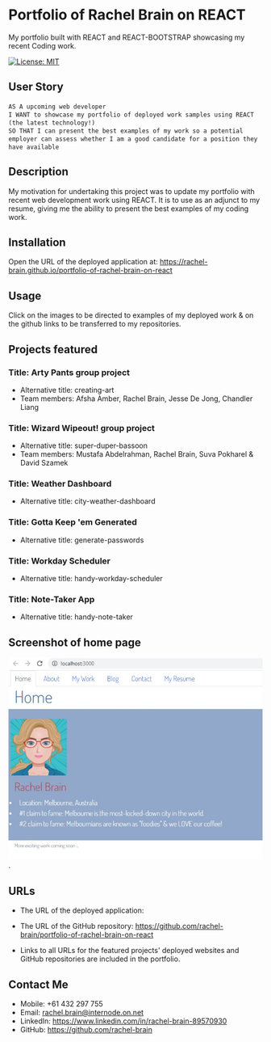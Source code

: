 # Portfolio of Rachel Brain on REACT
My portfolio built with REACT and REACT-BOOTSTRAP showcasing my recent Coding work.

[![License: MIT](https://img.shields.io/badge/License-MIT-yellow.svg)](https://opensource.org/licenses/MIT)


## User Story

```
AS A upcoming web developer
I WANT to showcase my portfolio of deployed work samples using REACT (the latest technology!)
SO THAT I can present the best examples of my work so a potential employer can assess whether I am a good candidate for a position they have available
```

## Description
My motivation for undertaking this project was to update my portfolio with recent web development work using REACT.  It is to use as an adjunct to my resume, giving me the ability to present the best examples of my coding work.

## Installation
Open the URL of the deployed application at: https://rachel-brain.github.io/portfolio-of-rachel-brain-on-react 

## Usage
Click on the images to be directed to examples of my deployed work & on the github links to be transferred to my repositories.

## Projects featured
### Title: Arty Pants group project
* Alternative title: creating-art
* Team members: Afsha Amber, Rachel Brain, Jesse De Jong, Chandler Liang

### Title: Wizard Wipeout! group project
* Alternative title: super-duper-bassoon
* Team members: Mustafa Abdelrahman, Rachel Brain, Suva Pokharel & David Szamek

### Title: Weather Dashboard
* Alternative title: city-weather-dashboard

### Title: Gotta Keep 'em Generated
* Alternative title: generate-passwords

### Title: Workday Scheduler
* Alternative title: handy-workday-scheduler

### Title: Note-Taker App
* Alternative title: handy-note-taker

## Screenshot of home page
![The home page of Rachel Brain's portfolio is shown.](./src/components/images/screenshot-of-home-page-2021.10.JPG).

## URLs
* The URL of the deployed application:  
* The URL of the GitHub repository:     https://github.com/rachel-brain/portfolio-of-rachel-brain-on-react

* Links to all URLs for the featured projects' deployed websites and GitHub repositories are included in the portfolio.

## Contact Me
* Mobile: +61 432 297 755
* Email: rachel.brain@internode.on.net
* LinkedIn: https://www.linkedin.com/in/rachel-brain-89570930
* GitHub: https://github.com/rachel-brain